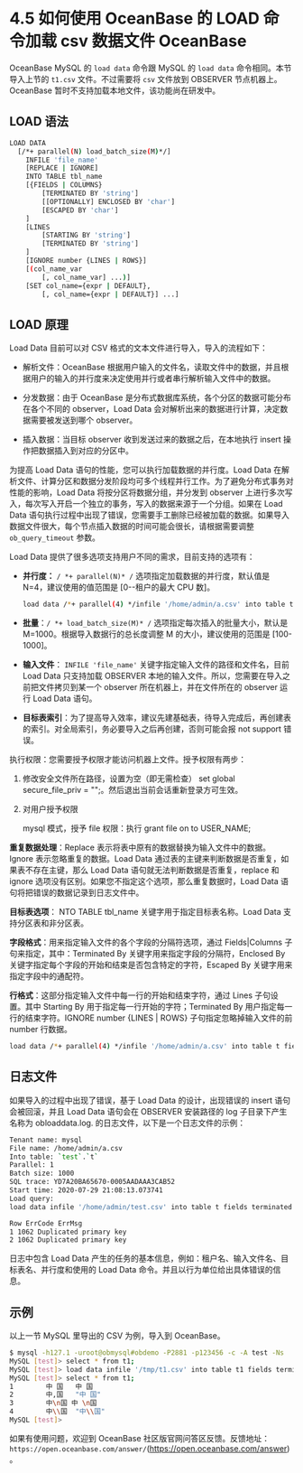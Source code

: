 # 4.5 如何使用 OceanBase 的 LOAD 命令加载 csv 数据文件 OceanBase

OceanBase MySQL 的 `load data` 命令跟 MySQL 的 `load data` 命令相同。本节导入上节的 `t1.csv` 文件。不过需要将 `csv` 文件放到 OBSERVER 节点机器上。 OceanBase 暂时不支持加载本地文件，该功能尚在研发中。

## LOAD 语法

```bash
LOAD DATA
  [/*+ parallel(N) load_batch_size(M)*/]
    INFILE 'file_name'
    [REPLACE | IGNORE]
    INTO TABLE tbl_name
    [{FIELDS | COLUMNS}
        [TERMINATED BY 'string']
        [[OPTIONALLY] ENCLOSED BY 'char']
        [ESCAPED BY 'char']
    ]
    [LINES
        [STARTING BY 'string']
        [TERMINATED BY 'string']
    ]
    [IGNORE number {LINES | ROWS}]
    [(col_name_var
        [, col_name_var] ...)]
    [SET col_name={expr | DEFAULT},
        [, col_name={expr | DEFAULT}] ...]
```

## LOAD 原理

Load Data 目前可以对 CSV 格式的文本文件进行导入，导入的流程如下：

* 解析文件：OceanBase 根据用户输入的文件名，读取文件中的数据，并且根据用户的输入的并行度来决定使用并行或者串行解析输入文件中的数据。

* 分发数据：由于 OceanBase 是分布式数据库系统，各个分区的数据可能分布在各个不同的 observer，Load Data 会对解析出来的数据进行计算，决定数据需要被发送到哪个 observer。

* 插入数据：当目标 observer 收到发送过来的数据之后，在本地执行 insert 操作把数据插入到对应的分区中。

为提高 Load Data 语句的性能，您可以执行加载数据的并行度。Load Data 在解析文件、计算分区和数据分发阶段均可多个线程并行工作。为了避免分布式事务对性能的影响，Load Data 将按分区将数据分组，并分发到 observer 上进行多次写入，每次写入开启一个独立的事务，写入的数据来源于一个分组。如果在 Load Data 语句执行过程中出现了错误，您需要手工删除已经被加载的数据。如果导入数据文件很大，每个节点插入数据的时间可能会很长，请根据需要调整 `ob_query_timeout` 参数。

Load Data 提供了很多选项支持用户不同的需求，目前支持的选项有：

* **并行度：** `/ *+ parallel(N)* /` 选项指定加载数据的并行度，默认值是 N=4，建议使用的值范围是 [0--租户的最大 CPU 数]。

    ```bash
    load data /*+ parallel(4) */infile '/home/admin/a.csv' into table t
    ```

* **批量**：`/ *+ load_batch_size(M)* /` 选项指定每次插入的批量大小，默认是 M=1000。根据导入数据行的总长度调整 M 的大小，建议使用的范围是 [100-1000]。

* **输入文件**： `INFILE 'file_name'` 关键字指定输入文件的路径和文件名，目前 Load Data 只支持加载 OBSERVER 本地的输入文件。所以，您需要在导入之前把文件拷贝到某一个 observer 所在机器上，并在文件所在的 observer 运行 Load Data 语句。

* **目标表索引**：为了提高导入效率，建议先建基础表，待导入完成后，再创建表的索引。对全局索引，务必要导入之后再创建，否则可能会报 not support 错误。

执行权限：您需要授予权限才能访问机器上文件。授予权限有两步：

1. 修改安全文件所在路径，设置为空（即无需检查） set global secure_file_priv = "";。然后退出当前会话重新登录方可生效。

2. 对用户授予权限

   mysql 模式，授予 file 权限：执行 grant file on to USER_NAME;

**重复数据处理**：Replace 表示将表中原有的数据替换为输入文件中的数据。Ignore 表示忽略重复的数据。Load Data 通过表的主键来判断数据是否重复，如果表不存在主键，那么 Load Data 语句就无法判断数据是否重复，replace 和 ignore 选项没有区别。如果您不指定这个选项，那么重复数据时，Load Data 语句将把错误的数据记录到日志文件中。

**目标表选项**： NTO TABLE tbl_name 关键字用于指定目标表名称。Load Data 支持分区表和非分区表。

**字段格式**：用来指定输入文件的各个字段的分隔符选项，通过 Fields\|Columns 子句来指定，其中：Terminated By 关键字用来指定字段的分隔符，Enclosed By 关键字指定每个字段的开始和结束是否包含特定的字符，Escaped By 关键字用来指定字段中的通配符。

**行格式**：这部分指定输入文件中每一行的开始和结束字符，通过 Lines 子句设置。其中 Starting By 用于指定每一行开始的字符；Terminated By 用户指定每一行的结束字符。IGNORE number {LINES \| ROWS} 子句指定忽略掉输入文件的前 number 行数据。

```bash
load data /*+ parallel(4) */infile '/home/admin/a.csv' into table t fields terminated by ',' lines terminated by '\n';
```

## 日志文件

如果导入的过程中出现了错误，基于 Load Data 的设计，出现错误的 insert 语句会被回滚，并且 Load Data 语句会在 OBSERVER 安装路径的 log 子目录下产生名称为 obloaddata.log. 的日志文件，以下是一个日志文件的示例：

```bash
Tenant name: mysql
File name: /home/admin/a.csv
Into table: `test`.`t`
Parallel: 1
Batch size: 1000
SQL trace: YD7A20BA65670-0005AADAAA3CAB52
Start time: 2020-07-29 21:08:13.073741
Load query:
load data infile '/home/admin/test.csv' into table t fields terminated by ',' lines terminated by '\n'

Row ErrCode ErrMsg
1 1062 Duplicated primary key
2 1062 Duplicated primary key
```

日志中包含 Load Data 产生的任务的基本信息，例如：租户名、输入文件名、目标表名、并行度和使用的 Load Data 命令。并且以行为单位给出具体错误的信息。

## 示例

以上一节 MySQL 里导出的 CSV 为例，导入到 OceanBase。

```bash
$ mysql -h127.1 -uroot@obmysql#obdemo -P2881 -p123456 -c -A test -Ns
MySQL [test]> select * from t1;
MySQL [test]> load data infile '/tmp/t1.csv' into table t1 fields terminated by ',' enclosed by '"' lines terminated by '\n' ;
MySQL [test]> select * from t1;
1        中 国   中 国
2        中,国   "中 国"
3        中\n国 中 \n国
4        中\\国  "中\\国"
MySQL [test]>
```

如果有使用问题，欢迎到 OceanBase 社区版官网问答区反馈。反馈地址：`https://open.oceanbase.com/answer/`(<https://open.oceanbase.com/answer>)。
